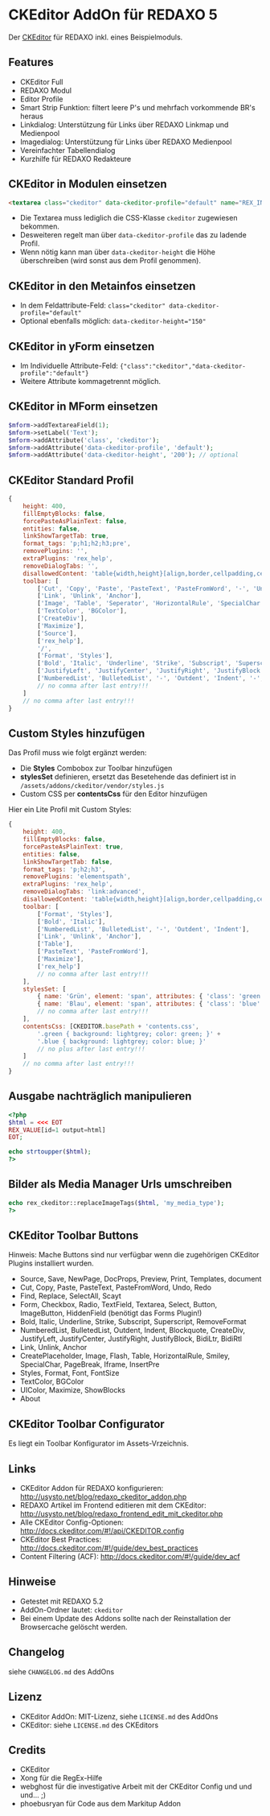 CKEditor AddOn für REDAXO 5
===========================

Der [CKEditor](http://ckeditor.com/) für REDAXO inkl. eines Beispielmoduls.

Features
--------

* CKEditor Full
* REDAXO Modul
* Editor Profile
* Smart Strip Funktion: filtert leere P's und mehrfach vorkommende BR's heraus
* Linkdialog: Unterstützung für Links über REDAXO Linkmap und Medienpool
* Imagedialog: Unterstützung für Links über REDAXO Medienpool
* Vereinfachter Tabellendialog
* Kurzhilfe für REDAXO Redakteure

CKEditor in Modulen einsetzen
------------------------------

```html
<textarea class="ckeditor" data-ckeditor-profile="default" name="REX_INPUT_VALUE[1]">REX_VALUE[1]</textarea>
```

* Die Textarea muss lediglich die CSS-Klasse `ckeditor` zugewiesen bekommen. 
* Desweiteren regelt man über `data-ckeditor-profile` das zu ladende Profil. 
* Wenn nötig kann man über `data-ckeditor-height` die Höhe überschreiben (wird sonst aus dem Profil genommen).

CKEditor in den Metainfos einsetzen
------------------------------------

* In dem Feldattribute-Feld: `class="ckeditor" data-ckeditor-profile="default"`
* Optional ebenfalls möglich: `data-ckeditor-height="150"`

CKEditor in yForm einsetzen
---------------------------

* Im Individuelle Attribute-Feld: `{"class":"ckeditor","data-ckeditor-profile":"default"}`
* Weitere Attribute kommagetrennt möglich.

CKEditor in MForm einsetzen
---------------------------

```php
$mform->addTextareaField(1); 
$mform->setLabel('Text');
$mform->addAttribute('class', 'ckeditor');
$mform->addAttribute('data-ckeditor-profile', 'default');
$mform->addAttribute('data-ckeditor-height', '200'); // optional
```

CKEditor Standard Profil
------------------------

```javascript
{
    height: 400,
    fillEmptyBlocks: false,
    forcePasteAsPlainText: false,
    entities: false,
    linkShowTargetTab: true,
    format_tags: 'p;h1;h2;h3;pre',
    removePlugins: '',
    extraPlugins: 'rex_help',
    removeDialogTabs: '',
    disallowedContent: 'table{width,height}[align,border,cellpadding,cellspacing,summary];caption;',
    toolbar: [
        ['Cut', 'Copy', 'Paste', 'PasteText', 'PasteFromWord', '-', 'Undo', 'Redo'],
        ['Link', 'Unlink', 'Anchor'],
        ['Image', 'Table', 'Seperator', 'HorizontalRule', 'SpecialChar'],
        ['TextColor', 'BGColor'],
        ['CreateDiv'],
        ['Maximize'],
        ['Source'],
        ['rex_help'],
        '/',
        ['Format', 'Styles'],
        ['Bold', 'Italic', 'Underline', 'Strike', 'Subscript', 'Superscript', '-', 'RemoveFormat'],
        ['JustifyLeft', 'JustifyCenter', 'JustifyRight', 'JustifyBlock'],
        ['NumberedList', 'BulletedList', '-', 'Outdent', 'Indent', '-', 'Blockquote']
        // no comma after last entry!!!
    ]
    // no comma after last entry!!!
}
```

Custom Styles hinzufügen
------------------------

Das Profil muss wie folgt ergänzt werden:

* Die __Styles__ Combobox zur Toolbar hinzufügen
* __stylesSet__ definieren, ersetzt das Besetehende das definiert ist in `/assets/addons/ckeditor/vendor/styles.js`
* Custom CSS per __contentsCss__ für den Editor hinzufügen

Hier ein Lite Profil mit Custom Styles:

```javascript
{
    height: 400,
    fillEmptyBlocks: false,
    forcePasteAsPlainText: true,
    entities: false,
    linkShowTargetTab: false,
    format_tags: 'p;h2;h3',
    removePlugins: 'elementspath',
    extraPlugins: 'rex_help',
    removeDialogTabs: 'link:advanced',
    disallowedContent: 'table{width,height}[align,border,cellpadding,cellspacing,summary];caption;',
    toolbar: [
        ['Format', 'Styles'],
        ['Bold', 'Italic'],
        ['NumberedList', 'BulletedList', '-', 'Outdent', 'Indent'],
        ['Link', 'Unlink', 'Anchor'],
        ['Table'],
        ['PasteText', 'PasteFromWord'],
        ['Maximize'],
        ['rex_help']
        // no comma after last entry!!!
    ],
    stylesSet: [
        { name: 'Grün', element: 'span', attributes: { 'class': 'green' } },
        { name: 'Blau', element: 'span', attributes: { 'class': 'blue' } }
        // no comma after last entry!!!
    ],    
    contentsCss: [CKEDITOR.basePath + 'contents.css', 
        '.green { background: lightgrey; color: green; }' +
        '.blue { background: lightgrey; color: blue; }'
        // no plus after last entry!!!
    ]
    // no comma after last entry!!!
}
```

Ausgabe nachträglich manipulieren
---------------------------------

```php
<?php
$html = <<< EOT
REX_VALUE[id=1 output=html]
EOT;

echo strtoupper($html);
?>
```

Bilder als Media Manager Urls umschreiben 
-----------------------------------------

```php
echo rex_ckeditor::replaceImageTags($html, 'my_media_type');
?>
```

CKEditor Toolbar Buttons
------------------------

Hinweis: Mache Buttons sind nur verfügbar wenn die zugehörigen CKEditor Plugins installiert wurden.

* Source, Save, NewPage, DocProps, Preview, Print, Templates, document
* Cut, Copy, Paste, PasteText, PasteFromWord, Undo, Redo
* Find, Replace, SelectAll, Scayt
* Form, Checkbox, Radio, TextField, Textarea, Select, Button, ImageButton, HiddenField (benötigt das Forms Plugin!)
* Bold, Italic, Underline, Strike, Subscript, Superscript, RemoveFormat
* NumberedList, BulletedList, Outdent, Indent, Blockquote, CreateDiv, JustifyLeft, JustifyCenter, JustifyRight, JustifyBlock, BidiLtr, BidiRtl
* Link, Unlink, Anchor
* CreatePlaceholder, Image, Flash, Table, HorizontalRule, Smiley, SpecialChar, PageBreak, Iframe, InsertPre
* Styles, Format, Font, FontSize
* TextColor, BGColor
* UIColor, Maximize, ShowBlocks
* About

CKEditor Toolbar Configurator
-----------------------------

Es liegt ein Toolbar Konfigurator im Assets-Vrzeichnis.

Links
-----

* CKEditor Addon für REDAXO konfigurieren: http://usysto.net/blog/redaxo_ckeditor_addon.php
* REDAXO Artikel im Frontend editieren mit dem CKEditor: http://usysto.net/blog/redaxo_frontend_edit_mit_ckeditor.php
* Alle CKEditor Config-Optionen: http://docs.ckeditor.com/#!/api/CKEDITOR.config
* CKEditor Best Practices: http://docs.ckeditor.com/#!/guide/dev_best_practices
* Content Filtering (ACF): http://docs.ckeditor.com/#!/guide/dev_acf

Hinweise
--------

* Getestet mit REDAXO 5.2
* AddOn-Ordner lautet: `ckeditor`
* Bei einem Update des Addons sollte nach der Reinstallation der Browsercache gelöscht werden.

Changelog
---------

siehe `CHANGELOG.md` des AddOns

Lizenz
------

* CKEditor AddOn: MIT-Lizenz, siehe `LICENSE.md` des AddOns
* CKEditor: siehe `LICENSE.md` des CKEditors

Credits
-------

* CKEditor
* Xong für die RegEx-Hilfe
* webghost für die investigative Arbeit mit der CKEditor Config und und und... ;)
* phoebusryan für Code aus dem Markitup Addon

